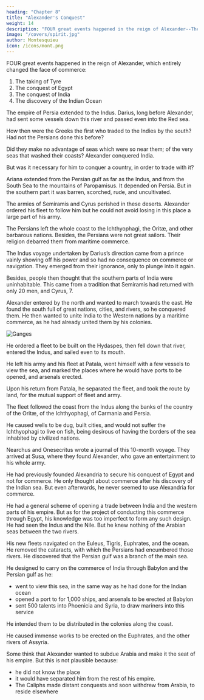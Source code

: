 ```yaml
---
heading: "Chapter 8"
title: "Alexander's Conquest"
weight: 14
description: "FOUR great events happened in the reign of Alexander--The taking of Tyre, The conquest of Egypt, The conquest of India, The discovery of the Indian Ocean"
image: "/covers/spirit.jpg"
author: Montesquieu
icon: /icons/mont.png
---
```



FOUR great events happened in the reign of Alexander, which entirely changed the face of commerce:

1. The taking of Tyre
2. The conquest of Egypt
3. The conquest of India
4. The discovery of the Indian Ocean

The empire of Persia extended to the Indus. Darius, long before Alexander, had sent some vessels down this river and passed even into the Red sea.
    
How then were the Greeks the first who traded to the Indies by the south?
Had not the Persians done this before?

Did they make no advantage of seas which were so near them; of the very seas that washed their coasts?
Alexander conquered India.

But was it necessary for him to conquer a country, in order to trade with it?

Ariana extended from the Persian gulf as far as the Indus, and from the South Sea to the mountains of Paropamisus. It depended on Persia. But in the southern part it was barren, scorched, rude, and uncultivated.


The armies of Semiramis and Cyrus perished in these deserts. Alexander ordered his fleet to follow him but he could not avoid losing in this place a large part of his army.

The Persians left the whole coast to the Ichthyophagi, the Oritæ, and other barbarous nations. Besides, the Persians were not great sailors. Their religion debarred them from maritime commerce.

The Indus voyage undertaken by Darius’s direction came from a prince vainly showing off his power and so had no consequence on commerce or navigation. They emerged from their ignorance, only to plunge into it again.

Besides, people then thought that the southern parts of India were uninhabitable. This came from a tradition that Semiramis had returned with only 20 men, and Cyrus, 7.

Alexander entered by the north and wanted to march towards the east. He found the south full of great nations, cities, and rivers, so he conquered them. He then wanted to unite India to the Western nations by a maritime commerce, as he had already united them by his colonies.

![Ganges](https://res.cloudinary.com/nara/image/upload/v1632386363/photos/river.jpg)

He ordered a fleet to be built on the Hydaspes, then fell down that river, entered the Indus, and sailed even to its mouth.

He left his army and his fleet at Patala, went himself with a few vessels to view the sea, and marked the places where he would have ports to be opened, and arsenals erected.

Upon his return from Patala, he separated the fleet, and took the route by land, for the mutual support of fleet and army.

The fleet followed the coast from the Indus along the banks of the country of the Oritæ, of the Ichthyophagi, of Carmania and Persia.

He caused wells to be dug, built cities, and would not suffer the Ichthyophagi to live on fish, being desirous of having the borders of the sea inhabited by civilized nations.

Nearchus and Onesecritus wrote a journal of this 10-month voyage. They arrived at Susa, where they found Alexander, who gave an entertainment to his whole army.

He had previously founded Alexandria to secure his conquest of Egypt and not for commerce. He only thought about commerce after his discovery of the Indian sea. But even afterwards, he never seemed to use Alexandria for commerce.


<!-- this was a key to open it, in the very place where the kings his *predecessors had a key to shut it; -->

He had a general scheme of opening a trade between India and the western parts of his empire. But as for the project of conducting this commerce through Egypt, his knowledge was too imperfect to form any such design. He had seen the Indus and the Nile. But he knew nothing of the Arabian seas between the two rivers. 

His new fleets navigated on the Euleus, Tigris, Euphrates, and the ocean. He removed the cataracts, with which the Persians had encumbered those rivers. He discovered that the Persian gulf was a branch of the main sea.

He designed to carry on the commerce of India through Babylon and the Persian gulf as he:
- went to view this sea, in the same way as he had done for the Indian ocean
- opened a port to for 1,000 ships, and arsenals to be erected at Babylon
- sent 500 talents into Phoenicia and Syria, to draw mariners into this service

He intended them to be distributed in the colonies along the coast.

He caused immense works to be erected on the Euphrates, and the other rivers of Assyria.

Some think that Alexander wanted to subdue Arabia and make it the seat of his empire. But this is not plausible because:
- he did not know the place
- it would have separated him from the rest of his empire.
- The Caliphs made distant conquests and soon withdrew from Arabia, to reside elsewhere
